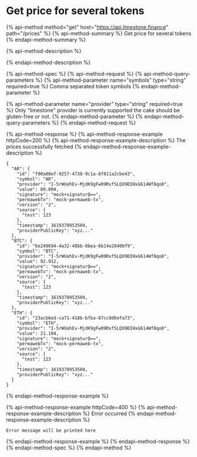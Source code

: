# Get price for several tokens

{% api-method method="get" host="https://api.limestone.finance" path="/prices" %}
{% api-method-summary %}
Get price for several tokens
{% endapi-method-summary %}

{% api-method-description %}

{% endapi-method-description %}

{% api-method-spec %}
{% api-method-request %}
{% api-method-query-parameters %}
{% api-method-parameter name="symbols" type="string" required=true %}
Comma separated token symbols
{% endapi-method-parameter %}

{% api-method-parameter name="provider" type="string" required=true %}
Only "limestone" provider is currently supported the cake should be gluten-free or not.
{% endapi-method-parameter %}
{% endapi-method-query-parameters %}
{% endapi-method-request %}

{% api-method-response %}
{% api-method-response-example httpCode=200 %}
{% api-method-response-example-description %}
The prices successfully fetched
{% endapi-method-response-example-description %}

```text
{
  "AR": {
    "id": "f90a80ef-9257-4738-9c1a-8f811a2cbe43",
    "symbol": "AR",
    "provider": "I-5rWUehEv-MjdK9gFw09RxfSLQX9DIHxG614Wf8qo0",
    "value": 89.004,
    "signature": "mock+signaturQ==",
    "permawebTx": "mock-permaweb-tx",
    "version": "2",
    "source": {
      "test": 123
    },
    "timestamp": 1619370953504,
    "providerPublicKey": "xyz..."
  },
  "BTC": {
    "id": "6e249694-4a32-48bb-8bea-6b14e28406f9",
    "symbol": "BTC",
    "provider": "I-5rWUehEv-MjdK9gFw09RxfSLQX9DIHxG614Wf8qo0",
    "value": 92.912,
    "signature": "mock+signaturQ==",
    "permawebTx": "mock-permaweb-tx",
    "version": "2",
    "source": {
      "test": 123
    },
    "timestamp": 1619370953504,
    "providerPublicKey": "xyz..."
  },
  "ETH": {
    "id": "23acb6ed-ca71-418b-bfba-87cc8d6efa73",
    "symbol": "ETH",
    "provider": "I-5rWUehEv-MjdK9gFw09RxfSLQX9DIHxG614Wf8qo0",
    "value": 21.104,
    "signature": "mock+signaturQ==",
    "permawebTx": "mock-permaweb-tx",
    "version": "2",
    "source": {
      "test": 123
    },
    "timestamp": 1619370953504,
    "providerPublicKey": "xyz..."
  }
}
```
{% endapi-method-response-example %}

{% api-method-response-example httpCode=400 %}
{% api-method-response-example-description %}
Error occurred
{% endapi-method-response-example-description %}

```text
Error message will be printed here
```
{% endapi-method-response-example %}
{% endapi-method-response %}
{% endapi-method-spec %}
{% endapi-method %}

